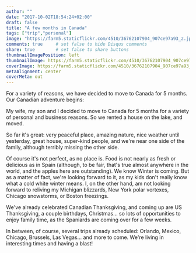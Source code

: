 ```yaml
---
author: ""
date: "2017-10-02T18:54:24+02:00"
draft: false
title: "A few months in Canada"
tags: ["trip","personal"]
image: "https://farm5.staticflickr.com/4510/36762107904_907ce97a93_z.jpg"
comments: true     # set false to hide Disqus comments
share: true        # set false to share buttons
thumbnailImagePosition: left
thumbnailImage: https://farm5.staticflickr.com/4510/36762107904_907ce97a93_z.jpg
coverImage: https://farm5.staticflickr.com/4510/36762107904_907ce97a93_z.jpg
metaAlignment: center
coverMeta: out
---
```


For a variety of reasons, we have decided to move to Canada for 5 months. Our Canadian adventure begins:

<!--more-->

My wife, my son and I decided to move to Canada for 5 months for a variety of personal and business reasons. So we rented a house on the lake, and moved. 

So far it's great: very peaceful place, amazing nature, nice weather until yesterday, great house, super-kind people, and we're near one side of the family, although terribly missing the other side.

Of course it's not perfect, as no place is. Food is not nearly as fresh or delicious as in Spain (although, to be fair, that's true almost anywhere in the world, and the apples here are outstanding). We know Winter is coming. But as a matter of fact, we're looking forward to it, as my kids don't really know what a cold white winter means. I, on the other hand, am not looking forward to reliving my Michigan blizzards, New York polar vortexes, Chicago snowstorms, or Boston freezings.

We've already celebrated Canadian Thanksgiving, and coming up are US Thanksgiving, a couple birthdays, Christmas... so lots of opportunities to enjoy family time, as the Spaniards are coming over for a few weeks.

In between, of course, several trips already scheduled: Orlando, Mexico, Chicago, Brussels, Las Vegas... and more to come. We're living in interesting times and having a blast!

<div id="flickrembed"></div><div style="position:absolute; top:-70px; display:block; text-align:center; z-index:-1;"></div><script src='https://flickrembed.com/embed_v2.js.php?source=flickr&layout=responsive&input=www.flickr.com/photos/jcortell/albums/72157687616293323&sort=5&by=album&theme=default&scale=fill&limit=100&skin=default&autoplay=true'></script>